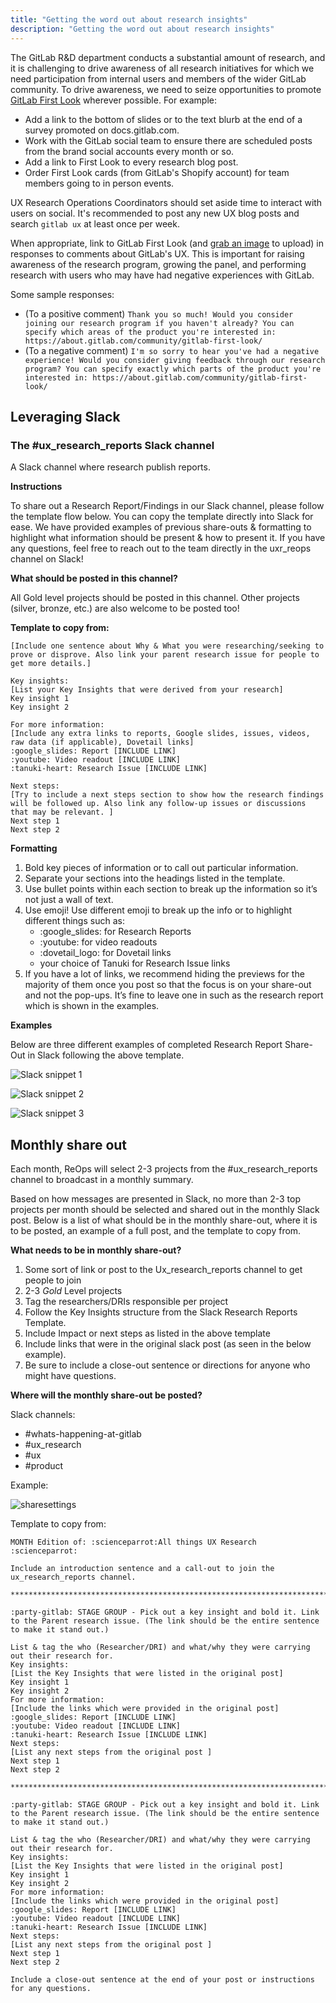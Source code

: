 ```yaml
---
title: "Getting the word out about research insights"
description: "Getting the word out about research insights"
---
```


The GitLab R&D department conducts a substantial amount of research, and it is challenging to drive awareness of all research initiatives for which we need participation from internal users and members of the wider GitLab community. To drive awareness, we need to seize opportunities to promote [GitLab First Look](https://about.gitlab.com/community/gitlab-first-look/) wherever possible. For example:

- Add a link to the bottom of slides or to the text blurb at the end of a survey promoted on docs.gitlab.com.
- Work with the GitLab social team to ensure there are scheduled posts from the brand social accounts every month or so.
- Add a link to First Look to every research blog post.
- Order First Look cards (from GitLab's Shopify account) for team members going to in person events.

UX Research Operations Coordinators should set aside time to interact with users on social. It's recommended to post any new UX blog posts and search `gitlab ux` at least once per week.

When appropriate, link to GitLab First Look (and [grab an image](https://gitlab.com/gitlab-com/marketing/corporate_marketing/corporate-marketing/tree/master/design/social-media/ads-share-images/gitlab-first-look/png) to upload) in responses to comments about GitLab's UX. This is important for raising awareness of the research program, growing the panel, and performing research with users who may have had negative experiences with GitLab.

Some sample responses:

- (To a positive comment) `Thank you so much! Would you consider joining our research program if you haven't already? You can specify which areas of the product you're interested in: https://about.gitlab.com/community/gitlab-first-look/`
- (To a negative comment) `I'm so sorry to hear you've had a negative experience! Would you consider giving feedback through our research program? You can specify exactly which parts of the product you're interested in: https://about.gitlab.com/community/gitlab-first-look/`

## Leveraging Slack

### The #ux_research_reports Slack channel

A Slack channel where research publish reports.

**Instructions**

To share out a Research Report/Findings in our Slack channel, please follow the template flow below. You can copy the template directly into Slack for ease. We have provided examples of previous share-outs & formatting to highlight what information should be present & how to present it. If you have any questions, feel free to reach out to the team directly in the uxr_reops channel on Slack!

**What should be posted in this channel?**

All Gold level projects should be posted in this channel. Other projects (silver, bronze, etc.) are also welcome to be posted too!

**Template to copy from:**

```text
[Include one sentence about Why & What you were researching/seeking to prove or disprove. Also link your parent research issue for people to get more details.]

Key insights:
[List your Key Insights that were derived from your research]
Key insight 1
Key insight 2

For more information:
[Include any extra links to reports, Google slides, issues, videos, raw data (if applicable), Dovetail links]
:google_slides: Report [INCLUDE LINK]
:youtube: Video readout [INCLUDE LINK]
:tanuki-heart: Research Issue [INCLUDE LINK]

Next steps:
[Try to include a next steps section to show how the research findings will be followed up. Also link any follow-up issues or discussions that may be relevant. ]
Next step 1
Next step 2

```

**Formatting**

1. Bold key pieces of information or to call out particular information.
1. Separate your sections into the headings listed in the template.
1. Use bullet points within each section to break up the information so it’s not just a wall of text.
1. Use emoji! Use different emoji to break up the info or to highlight different things such as:
    - :google_slides: for Research Reports
    - :youtube: for video readouts
    - :dovetail_logo: for Dovetail links
    - your choice of Tanuki for Research Issue links
1. If you have a lot of links, we recommend hiding the previews for the majority of them once you post so that the focus is on your share-out and not the pop-ups. It’s fine to leave one in such as the research report which is shown in the examples.


**Examples**

Below are three different examples of completed Research Report Share-Out in Slack following the above template.

![Slack snippet 1](example1.png)

![Slack snippet 2](example2.png)

![Slack snippet 3](example3.png)

## Monthly share out

Each month, ReOps will select 2-3 projects from the #ux_research_reports channel to broadcast in a monthly summary.

Based on how messages are presented in Slack, no more than 2-3 top projects per month should be selected and shared out in the monthly Slack post. Below is a list of what should be in the monthly share-out, where it is to be posted, an example of a full post, and the template to copy from.

**What needs to be in monthly share-out?**

1. Some sort of link or post to the Ux_research_reports channel to get people to join
1. 2-3 *Gold* Level projects
1. Tag the researchers/DRIs responsible per project
1. Follow the Key Insights structure from the Slack Research Reports Template.
1. Include Impact or next steps as listed in the above template
1. Include links that were in the original slack post (as seen in the below example).
1. Be sure to include a close-out sentence or directions for anyone who might have questions.

**Where will the monthly share-out be posted?**

Slack channels:

- #whats-happening-at-gitlab
- #ux_research
- #ux
- #product

Example:

![sharesettings](example.png)

Template to copy from:

```text
MONTH Edition of: :scienceparrot:All things UX Research :scienceparrot:

Include an introduction sentence and a call-out to join the ux_research_reports channel.

******************************************************************************************************

:party-gitlab: STAGE GROUP - Pick out a key insight and bold it. Link to the Parent research issue. (The link should be the entire sentence to make it stand out.)

List & tag the who (Researcher/DRI) and what/why they were carrying out their research for.
Key insights:
[List the Key Insights that were listed in the original post]
Key insight 1
Key insight 2
For more information:
[Include the links which were provided in the original post]
:google_slides: Report [INCLUDE LINK]
:youtube: Video readout [INCLUDE LINK]
:tanuki-heart: Research Issue [INCLUDE LINK]
Next steps:
[List any next steps from the original post ]
Next step 1
Next step 2

******************************************************************************************************

:party-gitlab: STAGE GROUP - Pick out a key insight and bold it. Link to the Parent research issue. (The link should be the entire sentence to make it stand out.)

List & tag the who (Researcher/DRI) and what/why they were carrying out their research for.
Key insights:
[List the Key Insights that were listed in the original post]
Key insight 1
Key insight 2
For more information:
[Include the links which were provided in the original post]
:google_slides: Report [INCLUDE LINK]
:youtube: Video readout [INCLUDE LINK]
:tanuki-heart: Research Issue [INCLUDE LINK]
Next steps:
[List any next steps from the original post ]
Next step 1
Next step 2

Include a close-out sentence at the end of your post or instructions for any questions.
```
